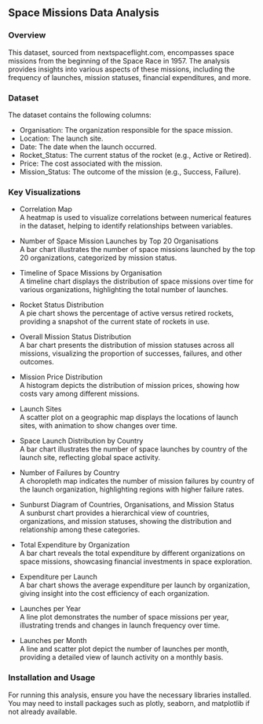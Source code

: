 ## Space Missions Data Analysis
### Overview
This dataset, sourced from nextspaceflight.com, encompasses space missions from the beginning of the Space Race in 1957. The analysis provides insights into various aspects of these missions, including the frequency of launches, mission statuses, financial expenditures, and more.

### Dataset
The dataset contains the following columns:

- Organisation: The organization responsible for the space mission.
- Location: The launch site.
- Date: The date when the launch occurred.
- Rocket_Status: The current status of the rocket (e.g., Active or Retired).
- Price: The cost associated with the mission.
- Mission_Status: The outcome of the mission (e.g., Success, Failure).

### Key Visualizations
- Correlation Map   
A heatmap is used to visualize correlations between numerical features in the dataset, helping to identify relationships between variables.

- Number of Space Mission Launches by Top 20 Organisations   
A bar chart illustrates the number of space missions launched by the top 20 organizations, categorized by mission status.

- Timeline of Space Missions by Organisation   
A timeline chart displays the distribution of space missions over time for various organizations, highlighting the total number of launches.

- Rocket Status Distribution  
A pie chart shows the percentage of active versus retired rockets, providing a snapshot of the current state of rockets in use.

- Overall Mission Status Distribution  
A bar chart presents the distribution of mission statuses across all missions, visualizing the proportion of successes, failures, and other outcomes.

- Mission Price Distribution  
A histogram depicts the distribution of mission prices, showing how costs vary among different missions.
 
- Launch Sites  
A scatter plot on a geographic map displays the locations of launch sites, with animation to show changes over time.

- Space Launch Distribution by Country  
A bar chart illustrates the number of space launches by country of the launch site, reflecting global space activity.

- Number of Failures by Country  
A choropleth map indicates the number of mission failures by country of the launch organization, highlighting regions with higher failure rates.

- Sunburst Diagram of Countries, Organisations, and Mission Status  
A sunburst chart provides a hierarchical view of countries, organizations, and mission statuses, showing the distribution and relationship among these categories.

- Total Expenditure by Organization  
A bar chart reveals the total expenditure by different organizations on space missions, showcasing financial investments in space exploration.

- Expenditure per Launch  
A bar chart shows the average expenditure per launch by organization, giving insight into the cost efficiency of each organization.

- Launches per Year  
A line plot demonstrates the number of space missions per year, illustrating trends and changes in launch frequency over time.

- Launches per Month  
A line and scatter plot depict the number of launches per month, providing a detailed view of launch activity on a monthly basis.

### Installation and Usage
For running this analysis, ensure you have the necessary libraries installed. You may need to install packages such as plotly, seaborn, and matplotlib if not already available.

